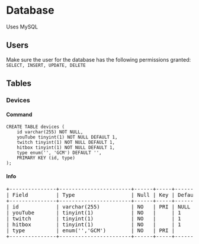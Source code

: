 # Database

Uses MySQL

## Users

Make sure the user for the database has the following permissions granted:
`SELECT, INSERT, UPDATE, DELETE`

## Tables

### Devices

#### Command

```
CREATE TABLE devices (
    id varchar(255) NOT NULL,
    youTube tinyint(1) NOT NULL DEFAULT 1,
    twitch tinyint(1) NOT NULL DEFAULT 1,
    hitbox tinyint(1) NOT NULL DEFAULT 1,
    type enum('', 'GCM') DEFAULT '',
    PRIMARY KEY (id, type)
);
```

#### Info
<pre>
+---------------+-----------------------+------+-----+---------+-------+
| Field         | Type                  | Null | Key | Default | Extra |
+---------------+-----------------------+------+-----+---------+-------+
| id            | varchar(255)          | NO   | PRI | NULL    |       |
| youTube       | tinyint(1)            | NO   |     | 1       |       |
| twitch        | tinyint(1)            | NO   |     | 1       |       |
| hitbox        | tinyint(1)            | NO   |     | 1       |       |
| type          | enum('','GCM')        | NO   | PRI |         |       |
+---------------+-----------------------+------+-----+---------+-------+
</pre>

